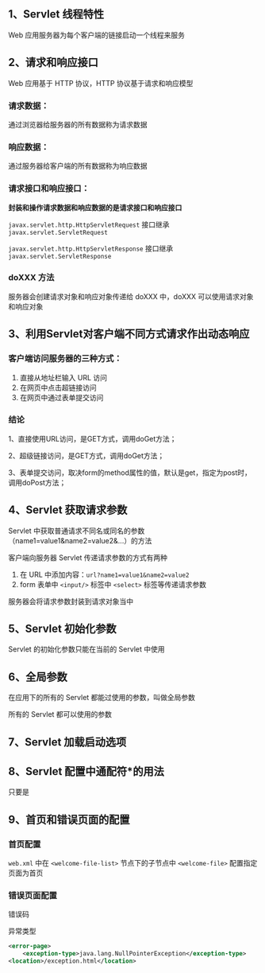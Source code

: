 ## 1、Servlet 线程特性

Web 应用服务器为每个客户端的链接启动一个线程来服务





## 2、请求和响应接口

Web 应用基于 HTTP 协议，HTTP 协议基于请求和响应模型

### 请求数据：

通过浏览器给服务器的所有数据称为请求数据

### 响应数据：

通过服务器给客户端的所有数据称为响应数据

### 请求接口和响应接口：

**封装和操作请求数据和响应数据的是请求接口和响应接口**

`javax.servlet.http.HttpServletRequest` 接口继承 `javax.servlet.ServletRequest`

`javax.servlet.http.HttpServletResponse` 接口继承 `javax.servlet.ServletResponse`

### doXXX 方法

服务器会创建请求对象和响应对象传递给 doXXX 中，doXXX 可以使用请求对象和响应对象





## 3、利用Servlet对客户端不同方式请求作出动态响应

### 客户端访问服务器的三种方式：

1. 直接从地址栏输入 URL 访问
2. 在网页中点击超链接访问
3. 在网页中通过表单提交访问

### 结论

1、直接使用URL访问，是GET方式，调用doGet方法；

2、超级链接访问，是GET方式，调用doGet方法；

3、表单提交访问，取决form的method属性的值，默认是get，指定为post时，调用doPost方法；





## 4、Servlet 获取请求参数

Servlet 中获取普通请求不同名或同名的参数（name1=value1&name2=value2&...）的方法



客户端向服务器 Servlet 传递请求参数的方式有两种

1. 在 URL 中添加内容：`url?name1=value1&name2=value2`
2. form 表单中 `<input/>` 标签中 `<select>` 标签等传递请求参数



服务器会将请求参数封装到请求对象当中





## 5、Servlet 初始化参数



Servlet 的初始化参数只能在当前的 Servlet 中使用

## 6、全局参数

在应用下的所有的 Servlet 都能过使用的参数，叫做全局参数

所有的 Servlet 都可以使用的参数



## 7、Servlet 加载启动选项





## 8、Servlet 配置中通配符*的用法



只要是





## 9、首页和错误页面的配置

### 首页配置

`web.xml` 中在 `<welcome-file-list>` 节点下的子节点中 `<welcome-file>` 配置指定页面为首页

### 错误页面配置

错误码



异常类型

~~~xml
<error-page>
	<exception-type>java.lang.NullPointerException</exception-type>
<location>/exception.html</location>
~~~





